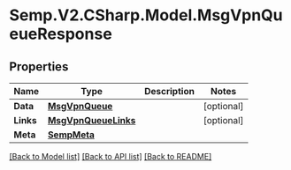 # Semp.V2.CSharp.Model.MsgVpnQueueResponse
## Properties

Name | Type | Description | Notes
------------ | ------------- | ------------- | -------------
**Data** | [**MsgVpnQueue**](MsgVpnQueue.md) |  | [optional] 
**Links** | [**MsgVpnQueueLinks**](MsgVpnQueueLinks.md) |  | [optional] 
**Meta** | [**SempMeta**](SempMeta.md) |  | 

[[Back to Model list]](../README.md#documentation-for-models) [[Back to API list]](../README.md#documentation-for-api-endpoints) [[Back to README]](../README.md)

